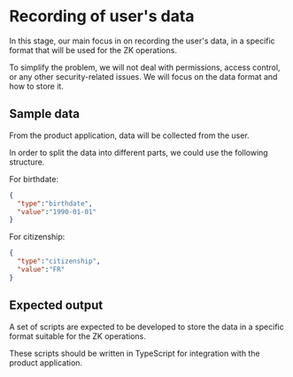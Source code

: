 # Recording of user's data

In this stage, our main focus in on recording the user's data, in a specific format that will be used for the ZK operations.

To simplify the problem, we will not deal with permissions, access control, or any other security-related issues. We will focus on the data format and how to store it.

## Sample data

From the product application, data will be collected from the user.

In order to split the data into different parts, we could use the following structure.

For birthdate:

```json
{
  "type":"birthdate",
  "value":"1990-01-01"
}
```

For citizenship:

```json
{
  "type":"citizenship",
  "value":"FR"
}
```

## Expected output

A set of scripts are expected to be developed to store the data in a specific format suitable for the ZK operations.

These scripts should be written in TypeScript for integration with the product application.
